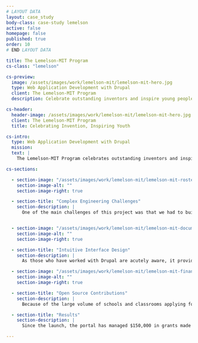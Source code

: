 ```yaml
---
# LAYOUT DATA
layout: case_study
body-class: case-study lemelson
active: false
homepage: false
published: true
order: 10
# END LAYOUT DATA

title: The Lemelson-MIT Program
cs-class: "lemelson"

cs-preview:
  image: /assets/images/work/lemelson-mit/lemelson-mit-hero.jpg
  type: Web Application Development with Drupal
  client: The Lemelson-MIT Program
  description: Celebrate outstanding inventors and inspire young people to pursue creative lives and careers through invention.

cs-header:
  header-image: /assets/images/work/lemelson-mit/lemelson-mit-hero.jpg
  client: The Lemelson-MIT Program
  title: Celebrating Invention, Inspiring Youth

cs-intro:
  type: Web Application Development with Drupal
  mission: 
  text: |
    The Lemelson-MIT Program celebrates outstanding inventors and inspires young people to pursue creative lives and careers through invention. In accomplishing this goal, Lemelson-MIT provides grants to teams of student inventors across the country. Lemelson-MIT needed a portal for managing project teams, budgets, and documentation. We developed an intuitive teaming application to help them manage the efforts of hundreds of school programs and student inventors.

cs-sections:

  - section-image: "/assets/images/work/lemelson-mit/lemelson-mit-roster.png"
    section-image-alt: ""
    section-image-right: true

  - section-title: "Complex Engineering Challenges"
    section-description: |
      One of the main challenges of this project was that we had to build the teaming application as an extension of an existing Drupal website built by another agency. This required tight coordination, robust development workflows, and solid test plans. Interestingly, it also resulted in a migration to the Pantheon hosting platform and other DevOps enhancements that led to a 50% improvement in the web application’s overall speed.


  - section-image: "/assets/images/work/lemelson-mit/lemelson-mit-documents.png"
    section-image-alt: ""
    section-image-right: true

  - section-title: "Intuitive Interface Design"
    section-description: |
      As those who have worked with Drupal are acutely aware, it provides powerful tools out-of-the-box for building web applications and portals. That said, its default user interfaces can be clunky and hard for end users to learn. Consequently, we invested heavily into developing a custom interface design for the project. The result was a highly-intuitive user experience that engages students using the tool.

  - section-image: "/assets/images/work/lemelson-mit/lemelson-mit-finances.png"
    section-image-alt: ""
    section-image-right: true

  - section-title: "Open Source Contributions"
    section-description: |
      Because of the large volume of schools and classrooms applying for Lemelson-MIT invention grants, the program leverages SlideRoom for managing grant applications. As part of this project, we developed an [open source Drupal module](https://www.drupal.org/project/slideroom) and [PHP wrapper](https://github.com/thinkshout/slideroom-api-php) for pulling SlideRoom constituent and team data into Drupal.

  - section-title: "Results"
    section-description: |
      Since the launch, the portal has managed $150,000 in grants made to student inventors, 600 student applicants to the Lemelson-MIT program, and has 15 active teams leveraging the portal. 

---
```

